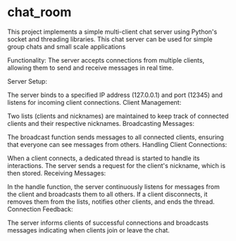 # chat_room
This project implements a simple multi-client chat server using Python's socket and threading libraries. This chat server can be used for simple group chats and small scale applications

Functionality: The server accepts connections from multiple clients, allowing them to send and receive messages in real time.

Server Setup:

The server binds to a specified IP address (127.0.0.1) and port (12345) and listens for incoming client connections.
Client Management:

Two lists (clients and nicknames) are maintained to keep track of connected clients and their respective nicknames.
Broadcasting Messages:

The broadcast function sends messages to all connected clients, ensuring that everyone can see messages from others.
Handling Client Connections:

When a client connects, a dedicated thread is started to handle its interactions.
The server sends a request for the client's nickname, which is then stored.
Receiving Messages:

In the handle function, the server continuously listens for messages from the client and broadcasts them to all others.
If a client disconnects, it removes them from the lists, notifies other clients, and ends the thread.
Connection Feedback:

The server informs clients of successful connections and broadcasts messages indicating when clients join or leave the chat.
